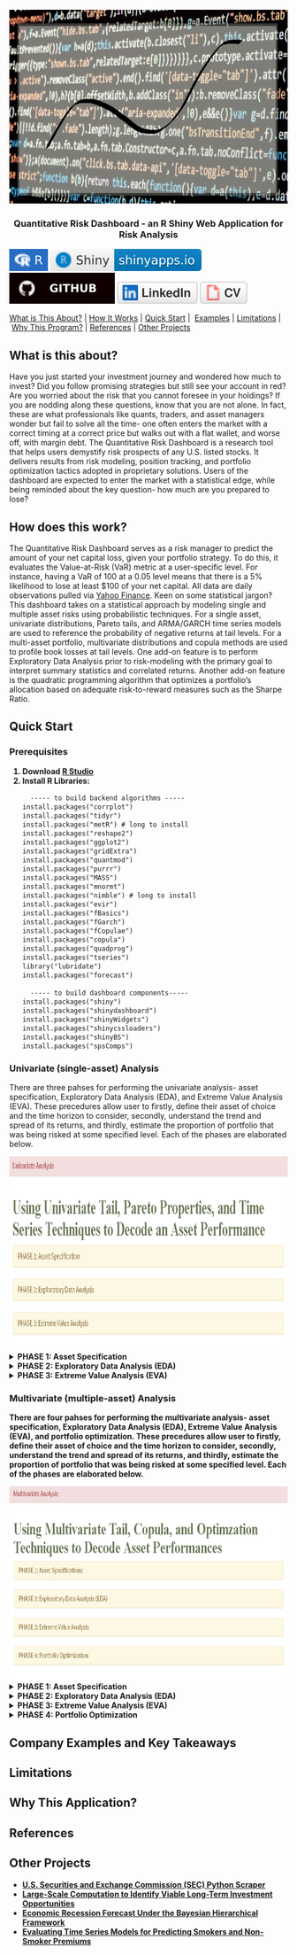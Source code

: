 <p align="center">
  <a href="" rel="noopener"></a>
  <img src="images/banner2.png" alt='home' width='750' height='350' >
</p>
  
<h3  align='center'> Quantitative Risk Dashboard - an R Shiny Web Application for Risk Analysis</h3>

[![Setup Automated](/images/R.svg)](https://www.r-project.org/)
[![Setup Automated](/images/RShiny.svg)](https://www.rstudio.com/products/shiny/)
<br/>
[![Setup Automated](/images/github.svg)](https://github.com/lykjohn)
[![Setup Automated](/images/linkedin.svg)](https://www.linkedin.com/in/lykjohn)
[![Setup Automated](/images/cv.svg)](https://github.com/lykjohn/Resume/blob/main/Resume.pdf)

[What is This About?](#about)&nbsp;|&nbsp;[How It Works](#how_it_works)&nbsp;|&nbsp;[Quick Start](#quick_start)&nbsp;|&nbsp; [Examples](#examples)&nbsp;|&nbsp;[Limitations](#limitations)&nbsp;|&nbsp;[Why This Program?](#differences)&nbsp;|&nbsp;[References](#references)&nbsp;|&nbsp;[Other Projects](#projects)&nbsp;

## What is this about? <a name = "about"></a>
Have you just started your investment journey and wondered how much to invest? Did you follow promising strategies but still see your account in red? Are you worried about the risk that you cannot foresee in your holdings? If you are nodding along these questions, know that you are not alone. In fact, these are what professionals like quants, traders, and asset managers wonder but fail to solve all the time- one often enters the market with a correct timing at a correct price but walks out with a flat wallet, and worse off, with margin debt. The Quantitative Risk Dashboard is a research tool that helps users demystify risk prospects of any U.S. listed stocks. It delivers results from risk modeling, position tracking, and portfolio optimization tactics adopted in proprietary solutions. Users of the dashboard are expected to enter the market with a statistical edge, while being reminded about the key question- how much are you prepared to lose?

## How does this work? <a name = "how_it_works"></a>
The Quantitative Risk Dashboard serves as a risk manager to predict the amount of your net capital loss, given your portfolio strategy. To do this, it evaluates the Value-at-Risk (VaR) metric at a user-specific level. For instance, having a VaR of 100 at a 0.05 level means that there is a 5% likelihood to lose at least $100 of your net capital. All data are daily observations pulled via <a href="https://finance.yahoo.com/"> Yahoo Finance</a>. Keen on some statistical jargon? This dashboard takes on a statistical approach by modeling single and multiple asset risks using probabilistic techniques. For a single asset, univariate distributions, Pareto tails, and ARMA/GARCH time series models are used to reference the probability of negative returns at tail levels. For a multi-asset portfolio, multivariate distributions and copula methods are used to profile book losses at tail levels. One add-on feature is to perform Exploratory Data Analysis prior to risk-modeling with the primary goal to interpret summary statistics and correlated returns. Another add-on feature is the quadratic programming algorithm that optimizes a portfolio’s allocation based on adequate risk-to-reward measures such as the Sharpe Ratio. 

## Quick Start <a name = "quick_start"></a>
### Prerequisites

<ol> 
 <strong>  <li> Download <a href="https://www.rstudio.com/products/rstudio/download/"> R Studio</a> </li></strong>
 <strong> <li> Install R Libraries:</li></strong>
  
```
  ----- to build backend algorithms -----
install.packages("corrplot")
install.packages("tidyr")
install.packages("metR") # long to install
install.packages("reshape2")
install.packages("ggplot2")
install.packages("gridExtra")
install.packages("quantmod")
install.packages("purrr")
install.packages("MASS")
install.packages("mnormt")
install.packages("nimble") # long to install
install.packages("evir")
install.packages("fBasics")
install.packages("fGarch")
install.packages("fCopulae")
install.packages("copula")
install.packages("quadprog")
install.packages("tseries")
library("lubridate")
install.packages("forecast")
  
  ----- to build dashboard components-----
install.packages("shiny")
install.packages("shinydashboard")
install.packages("shinyWidgets")
install.packages("shinycssloaders")
install.packages("shinyBS")
install.packages("spsComps")
```
</ol> 

### Univariate (single-asset) Analysis
There are three pahses for performing the univariate analysis- asset specification, Exploratory Data Analysis (EDA), and Extreme Value Analysis (EVA). These precedures allow user to firstly, define their asset of choice and the time horizon to consider, secondly, understand the trend and spread of its returns, and thirdly, estimate the proportion of portfolio that was being risked at some specified level. Each of the phases are elaborated below.

<img src="images/Univariate Analysis.png" alt='Univariate Analysis' width='750' height='350'>
<details>
  <summary><strong>PHASE 1: Asset Specification <strong></summary>
  Users will specify asset ticker symbols from their asset of choice. One’s asset of choice can range from stocks, ETF, currencies, cryptocurrencies, etc., be they foreign or domestic. This is equivalent to searching up the ticker in <a href="https://finance.yahoo.com/"> Yahoo Finance</a>, clicking “Historical Data“, then setting the “Time Period”. R will then load in the resulted data from the webpage. The default unit of price data is in USD. With that in mind, user can now apply Exploratory Data Analysis (EDA) methods to the loaded data.
  <br/>
  In the following example, the user is searching up Apple's stock- with the ticker symbol AAPL, to retrieve stock data from 10/01/2019-10/01/2021.
  <img src="images/Univariate-Asset Specification.png" alt='Asset Specification' width='1000' height='350'>
</details>

<details>
  <summary><strong>PHASE 2: Exploratory Data Analysis (EDA)<strong></summary>
  The retrieved stock data is further delineated to only contain the asset's adjusted close price (in USD), which is the price after accounting for corporate actions such as stock-splits. EDA contains 2 steps: first, visualizing the asset’s empirical trends and second, assessing the distribution of asset return. After the process, user will develop a descriptive instinct on the the asset’s price evolution. Please see the following example for Apple’s stock over the same period as above. 
  <ul>
    <details>
      <summary>Time Plots:</summary> Time plots are what we use to visualize the asset’s trends. After clicking on the [Run Time Plots] button, 2 plots will be generated, demonstrating the price trend and differenced log-returns simultaneously. For the prior, trend is important in identifying the momentum and strength as price evolves. For the later, seekers for its predictability may look at the differenced log-returns, and check for stationarity- the more stationary the series, the more predictable the asset’s return. An asset's return is represented by its log-return. Log-return is used here because it has the nice arithmetic property of normalizing values.
      <img src="images/EDA-Time Plots.png" alt='EDA-Time Plots.png'>
    </details>
  </ul>
  <ul>
    <details>
      <summary>Summary Statistics:</summary> How asset returns are distributed would constitute the scale of risk that the asset poses in terms of an account’s gains/losses. After clicking the [Summary Statistics] button, statistics such as the standard deviation, kurtosis, and skewness are tabulated alongside with a boxplot that highlights the 25%, 50% 75% risk thresholds. These are not for evaluating probabilstic risks just yet, but rather purposed for illustrating the spread/extremeness of the asset’s return.
  <img src="images/EDA-Summary Statistics.png" alt='EDA-Summary Statistics'>
    </details>
  <ul>
</details>
    
<details>
  <summary><strong>PHASE 3: Extreme Value Analysis (EVA) <strong></summary>
    The goal of EVA is to seek probability distributions that best fit the tails of the asset's log returns, which in turn helps accurately model the Value-at-Risk(VaR) and Expected Shortfalls of an investment. To do this, some off-the-shelf univariate distributions are first examined, followed by Generalized Pareto Distibutions, then time-series ARMA/GARCH variants to model returns & volatilies with monitored residuals. 

   <ul>
      <details>
        <summary>Univariate Tails:</summary>
        <ul>
          <li>
            Here, various distribution curves- Normal, Student-t, Double-Exponential (DExp), and Generalized Error Distribution (GED)- are used to fit the log-returns of the speceified asset; qauntile-quantile plots are also used to compare the empirical tail distribution with the theoretical ones. To see these results, please hit the [Fit Histograms and QQ pLots] button. Users will select the diistribution that best fit the asset's log-returns before constructing risk models. For instance according to histograms and qqplots, the DExp and GED models seem to best fit AAPL's log-returns from 10/01/2019 to 10/01/2021.
            <br/>
            <img src="images/EVA-Univariate Tails-Hist & QQ.png" alt='EVA-Univariate Tails-Hist & QQ'>   
           </li>
           <li>
            The risk table displays the relative VaR and relative Expected Shortfall predicted by the selected models. To see these results, please hit the [Run Risk Table] button. Users can reference their risk based on the best-fitted model determined above. For instance, the GED model predicts that an investment in AAPL's stock has a 5% probability of losing at least 3% and on average losing 5.44%.<br/>
            <img src="images/EVA-Univariate Tails-Risk Table.png" alt='EVA-Univariate Tails-Risk Table'>
           </li>
         <ul>
      </details>
   </ul>
   <ul>
     <details>
          <summary>Generalized Pareto Tails:</summary>
          <ul>
            <li>
              While risk analyses are most concerned about the accuracy of loss projections, most distributions fail to capture the tail probabilities of an asset's log-returns. This is why the Generalized Pareto Distribution (GPD) is designed, to be fitted to exceedances over a threshold. After specifying a risk level, users have the option to click the [Run ECDF Plots] button to observe the zoomed in transgression of the empirical cumulative structure of the loss probabilities.
            <br/>
            <img src="images/EVA-GP Tails-ECDF Plots.png" alt='EVA-GP Tails-ECDF Plots'>
            </li>
            <li>
              Next, users can click the [Run Pareto Shape Plot] button to explore GPD's shape parameter plotted over different thresholds at different exceedances, then select the threshold at which the shape is the most stable. This is to ensure that a persistent shape estimate as for small and large sample sizes, but please note that the larger the shape parameter, the heavier the tail return, and vice versa. 
              <br/>
              <img src="images/EVA-GP Tails-Shape Plots.png" alt='EVA-GP Tails-Shape Plots'>
            </li>
            <li>
              It turns out that the shape parameter seems to be the most stable at the 0.002 threshold. Observations may vary for different users. Once the proper threshold is selected, users may specify it in the GPD threshold field. Hit the [Run Risk Table] button and 3 vizuals will be produced. The first vizual is the risk table containing the relative VaR and relative Expected Shortfall predicted by the specified GPD model. Same as DExp and GED, the GPD model predicts that an investment in AAPL's stock has a 5% probability of losing at least 3.38% and on average losing 5.39%. The second visual shows the goodness of fit of the Pareto right tail. The closer the 1-F(x) are to the line, the better the model's fit. The third visual ilustrates the stableness of the chosen threshold at the risk-level cut-off. The less fluctuation along decreasing exeedances indicates a more stable threshold. 
              <br/>
              <img src="images/EVA-GP Tails-Risk Table.png" alt='EVA-GP Tails-Risk Table'>
           </li>
          </ul>
     </details>
   </ul>
   <ul>
     <details>
          <summary>GARCH Models:</summary>
          <ul>
            <li>
              We take a time-dependent approach to model the tail values of the asset returns while accounting for volatility clustering. The default model is GARCH(1,1). This model generates data that appears to have heavy tails partly because of heteroskedasticity or the variance is going up and down such that the distribution has different scale factors. User can adjust the sigma and ARCH orders in the GARCH framework, and also add AR and MA components to form ARMA+GARCH models. If you believe that ARMA+GARCH is a better fit, then wait till you fit those models before fitting only GARCH because you will not get normally distributed residuals if you don't fit the ARMA+GARCH part correctly. User can also select model variants with Normal, Student-t, and GED innovations to draw side-by-side comparisons. After specifying these parameters, click the [Run Summary Table] button to obtain estimation and diagnostics of the selected models. Evaluate the outcomes of alpha{?} & beta{?} significances, |alpha{?}+beta{?}| term, Jarque-Bera Test, Shapiro-Wilk Test, First 3 Ljung-Box Tests, Last 3 Ljung-Box Tests, and AIC & BIC based on the diagnostic descrption (drop-down in blue). Then select the appropriate model(s) to assess their residuals. In the example below, the user has selected an ARMA(0,1)+GARCH(1,1) model.
              <br/>
              <img src="images/EVA-GARCH Models-Summary Table.png" alt='EVA-GARCH Models-Summary Table'>
            </li>
            <li>
              Volatility clustering is a phenomenon where one large swing in asset return will likely be followed by another large swing. For example, during the COVID-19 pandemic, the S&P 500 Index plummeted 15% in the first week, followed by at least a 10% drop in the next few weeks. The volatility (sigma) component in the GARCH model is coupled with white noise innovations, specifically Normal, Studnet-t, and GED, with the goal of preserving the persistence of outlier values. For a given innovation, two graphs are plotted after hitting the [Run Volatility and Residual Estimations] button- the estimated volatilities and the estimated residuals plots. For the former, the closer the red line traces the boundaries of asset returns the more persistently the volatility is captured; for the later, the more the series looks like a weak white noise, the more accuratedly the residuals are estimated. Volatilities for all three innovations seems to be estimated quite similarly in the cases below. 
              <br/>
              <img src="images/EVA-GARCH Models-Vol Res Est.png" alt='EVA-GARCH Models-Vol Res Est'>
            </li>
            <li>
              Next, we examine the distribution of the estimated residuals. Typically, such estimates are not normally distributed; rather they are expected to have heavier tail values, like the Student-t distribution. User may click on the [Fit Histogram and QQ Plots on Residuals] button to produce histogram and QQ plots to assess this. In the summary results above, Jarque Bera & Shapiro Wilk tests may also be used to determine normality if the residuals looks normal visually. Users would select a innovation such that its theoretical distribution closely aligns the distribution of estimated residuals. In our case, the Student-t innovation seems appropriate because its theoretical distribution properly models the estimated residuals (see by well-traced curve on the histogram and tails closely surrounding the linear line in the qqplot). Also, it also possesses the least AIC & BIC values compared to models assuming other innovations.
              <br/>
              <img src="images/EVA-GARCH Models-Res Hist & QQ.png" alt='EVA-GARCH Models-Res Hist & QQ'>
            </li>
            <li>
              If the estimates are correct, then the error from the predictive model should be uncorrelated with estimates you have.The frist 3 Ljung-Box tests examine whether the ARMA part of the model yields uncorrelated residuals. The last 3 Ljung-Box tests examine whether the GARCH part of the model yields uncorrelated residuals, which it should. User can also use a autocorrelation plot to view the correlation between squared residuals across lags, assuming different innovations. Press the [Run Autocorrelations on Squared Residuals] to obtain the autocorrelation plots. In our example, estimated residuals under all three innovations seems to be correlated at the 6th, 15, and 24th lag.
              <br/>
              <img src="images/EVA-GARCH Models-Res Squared ACF.png" alt='EVA-GARCH Models-Res Squared ACF'>
            </li>
            <li>
              Users can hit the [Run Risk Table] button and interpret the risk table in the same way as before. For this example, according to the ARMA(0,1)+GARCH(1,1) model with Student-t innovation, an investment in AAPL's stock has a 5% probability of losing at least 2.72% and on average losing 3.82%.
              <br/>
              <img src="images/EVA-GARCH Models-Risk Table.png" alt='EVA-GARCH Models-Risk Table'>
            </li>
           </ul>
     </details>
   </ul>
</details>

### Multivariate (multiple-asset) Analysis
There are four pahses for performing the multivariate analysis- asset specification, Exploratory Data Analysis (EDA), Extreme Value Analysis (EVA), and portfolio optimization. These precedures allow user to firstly, define their asset of choice and the time horizon to consider, secondly, understand the trend and spread of its returns, and thirdly, estimate the proportion of portfolio that was being risked at some specified level. Each of the phases are elaborated below.
  
<img src="images/Multivariate Analysis.png" alt='Multivariate Analysis' width='750' height='350'>

<details>
  <summary><strong>PHASE 1: Asset Specification <strong></summary>
  Users will specify the ticker symbol, quantity, and current price for each asset of their choice. Click the [Add Asset] button to add an asset and the [Remove Asset] button to remove the last asset specified. One’s chosen assets can range from stocks, ETF, currencies, cryptocurrencies, etc., be they foreign or domestic. This process replaces manual asset lookupd in <a href="https://finance.yahoo.com/"> Yahoo Finance</a>, and compiles a dataframe consisting the asset returns ready for analysis. The default unit of price data is in USD. <br/>
 **Note that entering more than 10 assets may lead to considerable lag in retrieving asset data.** 
  <br/>
  In the following example, the user is listing Apple (AAPL), JP Morgan (JPM), Lockheed Martin (LMT), and Tesla (TSLA)'s stocks as part of their portfolio. There are 4 stocks in total with a Net Liquidation Value (NLV) of $288755- the final worth of the user's account once all  positions are closed. The panel also displays the current allocation of each of the selected assets per portfolio. In this case, the account consists of 20.75% Apple-Technology, 17.65% JP Morgan-Financials, 23.02% Lockheed Martin-Industrials, and 38.58% Tesla-Consumer Cyclical, which seems fairly allocated by sectors.
  <img src="images/Multivariate-Asset Specification.png" alt='Asset Specification' width='1000' height='350'>
</details>
   
<details>
  <summary><strong>PHASE 2: Exploratory Data Analysis (EDA)<strong></summary>
  Here, EDA contains 3 parts: plotting pairwise  relationship between asset returns, selecting distribution that best fits the general tail extremes, and identifying correlations between asset returns forf hedging puroses. Please see the following for implementing these parts on the Apple, JP Morgan, Lockcheed Martin, and Tesla's stock data. 

  <ul> 
    <details>
      <summary>Scatter Matrix:</summary> A scatter matrix is used to plot the relationships between pair variants of asset returns. It shows the direction, magnitude, linearity, strenght, and potential outliers within a return relationship. Users may click on the [Run Scatter Matrix] button to produce this plot.
      <br/><br/>
      <ul>
        <li>Direction: positive or negative. positive meaning as asset X's return increases (decreases), asset Y's return increases (decreases) as well; negative meaning as asset X's return increases (decreases), the asset Y's return decreases (increases).</li>
        <li>Linearity: linear or nonlinear. linear if the points are to a straight line, nonlinear otherwise.</li>
        <li>Strength: weak, moderate or strong. the more spread out the points are, the weaker the relationship. If the points are clearly clustered, or closely follow a curve or line, the relationship is described as strong.</li>
        <li>Potential Outliers: exists or don't exist.  exists for the point or points that are farthest from the regression line; these points normally stands out. DOn't exists for points closely clustered around the regression line; these points normally don't stand out.</li>
      </ul>
      <br/>
      Take LMT and TSLA's returns for example, they have a relatively weak nonlinear positive relationship with a good amount of outliers. The direction is positive because the returns generally seems to move in the same direction. The association is weak because points seem to be scattered randomly all over the place. It is also nonlinear because the overall relationship cannot be traced by a linear line. There are many outliers because many points lie far away from the cluster. 
      <img src="images/EDA-Scatter Matrix.png" alt='EDA-Scatter Matrix.png'>
    </details>
  </ul>
  <ul>  
    <details>
      <summary>Quantile-Quantile Plots:</summary> Here, QQ plots are used to compare the sample quantiles of asset returns thier theoretical quantiles. The objective is to evlauate the goodness of fit for various distributions (e.g., Normal, Stduent-t) on asset returns, particularly on extreme returns. A convex plot means the sample returns is more right-skewed compared to its theoretical, as a concave plot indicates more left-skewed returns. If either tail deviates from the center, this implies heavier/lighter tails, or more/less returns are located at the extremes relative to the center. In short, the closer the points lie along the linear line, the more appropriate the distibution in modeling the asset returns. Users may press the [Run QQ Plots] button to produce these plots, then select a distribution that best fits most of the plots using the drop-down option.<br/>
      <br/>
      In the example below, t-distribution is selected to model the each of the specified asset returns. AAPL and TSLA's returns seem to be properly modeled because their quantiles lie closely along the straight line. However, JPM and LMT's return seems to have lighter tails than the theoretical Student-t distribution, but not that far off that we could still use Student-t for EDA. 
  <img src="images/EDA-Multivariate QQPlots.png" alt='DA-Multivariate QQPlots'>
    </details>
  </ul>
  <ul>  
    <details>
      <summary>Correlation Martix:</summary> A correlation matrix is a table that display correlations between each pair of asset returns. Correlation is a measure that lies between -1 and 1. A perfect positive correlation means that the correlation coefficient is exactly 1. This implies that as one security moves, either up or down, the other security moves in lockstep, in the same direction. Please note that a pair of highly correlated assets is a double-bladed sword- like how it could substantially uplift your profits, it could substantially deteriorate them as well. A perfect negative correlation means that two assets move in opposite directions, while a zero correlation implies no linear relationship at all. Assets with low-correlated returns are often used to hedge cyclical market movements. Users may press the [Run Correlation Matrix] button to generate this statistic, then select a correlation method that best fits the properties of the asset returns. If the returns are heavy-tailed, then Spearman would yield a more accurate measure, otherwise, Pearson would do the job. Look at the scatter matrix and the QQ plots for heaviness of tails. <br/>
      <br/>
      In the example below, LMT and AAPL return has a correlation coefficient of 0.27, as LMT and JPM return has a correlation coefficient of 0.46. This means that when one takes position in LMT stock, they may be better off holding AAPL if their target is to multiply thier profits, and holding JPM if their target is to offset market risks.
  <img src="images/EDA-Correlation Matrix.png" alt='EDA-Correlation Matrix'>
    </details>
  </ul>
</details>
 
<details>
  <summary><strong>PHASE 3: Extreme Value Analysis (EVA) <strong> </summary>
  Rather than evaluating the potential risks of one asset, EVA here evaluates the collective risk of multiple assets. At first, some off-the-shelf multivariate  distributions (e.g., Normal, Student-t) are examined; these models uses Maximum Likelihood Estimation (MLE) to estimate their parameters and do not account for tail dependencies. If the portfolio returns are assumed to be multivariate normal, then the individual asset returns are assuemd to be univariate normal. Likewise for the Student-t case. However, more often than not, asset returns from the real market are not perfectly normal or Student-t. That's why copula models are used to account for tail dependencies. Although not shown, VaR is set to 5% in the examples that follow.

   <ul>
      <details>
        <summary>Multivariate Tails:</summary>
        Here, multivariate Normal and Student-t distributions are used to fit the returns of the speceified asset. For the prior, any linear combination of the multivariate noraml returns has a univariate normal distribution. For the later, observations of independent paired returns with, say t<sub>3</sub>(0,1), tends to have outliers concentrated near extreme returns, while observations of their uncorrelated version tends to have outliers uniformly distributed in all directions. 
          <ul>
            <li>
              Please hit the [Run Risk Table] button to see risks at the specified level. Users may also specify which model(s) to show using the checkbox. From our EDA, since we selected Student-t to better fit our portfolio returns, we can use it to interpret the following result- assuming multivariate Student-t distribution, there is a 5% probability for our portfolio to lose at least a 3.10 % and on average losing 5.54%.
              <br/>
              <img src="images/EVA-Multivariate Tails-Risk Table.png" alt='EVA-Multivariate Tails-Risk Table'>
            </li>
            <li>
              The Bivariate Empirical Cumulative Distibution Function (ECDF) plots serve as a diagnostic benchmark to compare the estimated quantile values for each pair of asset returns in the specified portfolio. If the estimated quantiles (red) closely align with empirical quantiles (blue), then this means the elected distribution fits the portfolio returns well. Hitting the [Run Bivariate ECDF Plots] button can generate these plots.<br/>
              For instance, for the portfolio containing AAPL, JPM, LMT, and TSLA, since the estimated quantiles aligns closer for multivariate Student-t than for multivariate Normal across all pairs of stock returns, it is fair to evaluate our risk metrics using the multivariate Student-t model.
              <br/>
              <img src="images/EVA-Multivariate Tails-Bivariate ECDF.png" alt='EVA-Multivariate Tails-Bivariate ECDF' width='2000' height='500'>
            </li>
           </ul>
      </details>
   </ul>

   <ul>
      <details>
        <summary>Copula Tails:</summary>
        The primary financial application of copula models is risk assessment and management of portfolios that contain assets which exhibit co-movements in
extreme behavior. For example, a pair of assets may have weakly correlated returns, but their largest losses may tend to occur in the same periods. They
are commonly applied to portfolios of loans, bonds, and Collateralized Debt Obligations (CDOs).
          <ul>
            <li>
              Copulas allow seperation between estimation of the marginal distributions of stock returns and their joint dependency structure, and thus can
provide sound estimation of the true joint distribution between stock returns. At first, we use multivariate Normal and Student t-distributions to generate families of copulas. If the collection of multivariate asset returns have a Normal copula, it does not mean the univariate marginal distributions for each asset's returns are univariate Normal. This is also true for the Student-t case. Later on, we used some Archimedian copulas- Clayton, Gumbel, Frank, and Joe- with their distinct convergence and dependency properties. For example, a Gumbel copula is the independence copula when theta in its generation function is 1 and converges to co-monotonicity copula when theta goes to infinity. Since the copula approach allows investors to fins the probability of having two large losses/gains simultaneously, it is widely used in pairs trading. 
              <br/>
              Users may click on the [Run Risk Table] button to see how each copula model evaluate risks for our portfolio. The result is ordered by the quality of AIC and BIC measures, with the smallest AIC/BIC indicating the best model and the largest AIC/BIC indicating the worst model. Plaease mind that, although the resutls using two criteria are generally the same, AIC tends to choose models with larger number of parameters as BIC does the opposite because it applies higher parameter penalty than AIC. 
              <br/>
              Here, the criteria indicates Student-t as the best model and Joe as the worst. Based on the best model, there is a 5% probability for our portfolio to lose at least a 3.15 % and on average losing 5.63%. Users may chose to trust approach over the pure multivariate one above.
              <br/>
              <img src="images/EVA-Copula Tails-Risk Table.png" alt='EVA-Copula Tails-Risk Table'>
            </li>
            <li>
              Users may follow through by running the ECDF plots for paired returns for each copula model. This can be done by hitting the [Run Bivariate ECDF Plots] button in this session. For simplicity, just the ECDFs for the multivariate Normal and Student-t copulas are generated. Users may select more copula model results to show using the checkbox. 
              <br/>
              Using the same principle as above, for the portfolio containing AAPL, JPM, LMT, and TSLA, since the estimated quantiles aligns closer for multivariate Student-t copula relative to multivariate Normal case across all pairs of stock returns, it is fair to evaluate our risk metrics using the multivariate Student-t copula model. Of course, a more holistic practice would be to compare the ECDF plots across all copula models, including the Archimedians, before considering which model(s) to trust.
              <br/>
              <img src="images/EVA-Copula Tails-Bivariate ECDF.png" alt='EVA-Copula Tails-Bivariate ECDF'>
            </li>
          </ul>
      </details>
   </ul>
</details>
    
<details>
  <summary><strong>PHASE 4: Portfolio Optimization <strong> </summary>
    Suppose that a portfolio contains N different assets, how should we allocate them in order to hit an r% daily return target at minimal risk? Quadratic programming is used to help suggest solutions based on user-specified buying/selling conditions. 
    <ul>
      <li>
        Before generating the solutions, users must specify the range of daily return target (default daily return is set to 5%) and the U.S. annual risk free rate (e.g., U.S. 10-year treasury bond yield). The daily target return target is set such that the portfolio risk is minimized in the classical mean-variance framework subject to the expected return. The U.S. annual risk free rate is specified to compute the reqard-to-risk ratio such as the Sharpe Ratio to evaluate the performance of tangency and minimum-variance portfolio assumptions. In this case, the optimized portfolio will expect a 0%-5% daily return, and account for the 1.566% risk free rate in the U.S. market.
        <br/>
        <img src="images/Multivariate-Portfolio Optimization.png" alt='Multivariate-Portfolio Optimization' height='350'>
      </li>
      <li>
        Users may press the [Run Optimal Table] to compare allocations of the tangent and minimum-variance portfolios, allowing for short-sell and no-short-sell constraints. A tangency portfolio has maximized expected return relative to its risk, while a minimum-variance portfolio has minimized risk regardles of its expected return. In short-selling, a position is opened by borrowing shares of an asset that the investor believes will decrease in value. The investor then sells these borrowed shares to buyers willing to pay the market price. Before the borrowed shares must be returned, the trader is betting that the price will continue to decline and they can purchase them at a lower cost. Here, <b>TAN.SS</b>= Tangency Portfolio with Short-Sell, <b>MINVAR.SS</b>= Minimum-Variance Portfolio with Short-Sell, <b>TAN.NSS</b>= Tangency Portfolio with No Short-Sell, <b>MINVAR.NSS</b>= Minimum-Variance Portfolio with No-Short-Sell. <br/>
        For example, the portfolio with the lowest risk that yields a 0&-5% daily return and allows for short-selling is the one with 31% APPL, 11% JPM, 55% LMT, and 3% TSLA; the portfolio with the maximum reward-to-risk ratio that yields a 0&-5% daily return and does not allows for short-selling is the one with 24% APPL, 0% JPM, 0% LMT, and 76% TSLA... 
        <br/>
        <img src="images/Multivariate-Portfolio Optimization-Allocation Table.png" alt='Multivariate-Portfolio Optimization-Allocation Table'>
      </li>
      <li>
        The optimal portfolio distribution are also plotted here 4 barplots. Each barplot represents one of the 4 types of portfolios, with their expected returns (daily returns) and standard deviations (risks) listed on top. How a user might select distributions to implement depends on their own style.<br/> 
        For example, if a user is extremely risk adverse, then he/she might chose the MINVAR.NSS or MINVAR.SS because they both have the same amount of risk at 1.817% and expected daily return at 0.1%. In fact, our current portfolio performs even better than these because it exhibits a lower amount of risk at 0.059% and a higher expected daily return at 0.324%. If a user is carefree of risks and only cares about returns, then he/she might chose the TAN.SS because it yields a 0.811% daily expected return, the highest among all portfolios listed. 
        <br/>
        <img src="images/Multivariate-Portfolio Optimization-Optimal Portfolios.png" alt='Multivariate-Portfolio Optimization-Optimal Portfolios'>
      </li>  
      <li>
        The parabolic curve indicated by the blue line is called a locus. The leftmost point on this locus- denoted by the tangent of the green vertical line- that achieves the minimum value of the risk is called the minimum variance portfolio (e.g., MINVAR.S, MINVAR.NSS). The points on this locus that have an expected return at least as large as the minimum variance portfolio are called the efficient frontier. Portfolios on the efficient frontier are called mean-variance efficient portfolios. The red line that touches the locus at one point is where the tangency potfolio lies (e.g., TAN.SS, TAN.NSS). Individual assets may also be observed spreaded over the efficient frontier with different reward-to-risk levels. One type of rewards-to-risk ratios is known as the Sharpe ratio, which interprets the amount of return for every unit of risk taken. All this is visualized for both the Short-sell and No-Short-Sell cases. <br/>
        For example, based on the visualization, the tangency portfolio allowing for short-sell seems to obtain a higher Sharpe ratio because the red line touches the efficient frontier at a relatively upper right position; the minimum-variance portfolio with and without short sell seems to have the same Sharpe ratio because the leftmost points on the efficient frontiers are of similar levels. These conculsions can also be validated using the expected return and standard deviation levels above. <br/>
     **Users MUST NOT use this visual alone to make investment decisions.**   
        <br/>
        <img src="images/Multivariate-Portfolio Optimization-Market Frontiers.png" alt='Multivariate-Portfolio Optimization-Market Frontiers'>
      </li>  
    </ul>
</details>
    

## Company Examples and Key Takeaways<a name = "examples"></a>

## Limitations <a name = "limitations"></a>

## Why This Application? <a name = "differences"></a>

## References <a name = "references"></a>

## Other Projects <a name = "projects"></a>
<ul>
  <li> <a href="https://github.com/lykjohn/SEC-Python-Scraper"> U.S. Securities and Exchange Commission (SEC) Python Scraper</a> </li>
  <li> <a href="https://github.com/lykjohn/Viable-Long-Term-Investment/blob/main/final_report.pdf"> Large-Scale Computation to Identify Viable Long-Term Investment Opportunities</a> </li>
  <li> <a href="https://github.com/lykjohn/Bayesian-Recession-Forecast/blob/master/bayesian_recession_report.pdf"> Economic Recession Forecast Under the Bayesian Hierarchical Framework</a> </li>
  <li> <a href="https://github.com/lykjohn/Time-Series-Insurace-Premium/blob/master/premium_modeling_report.pdf"> Evaluating Time Series Models for Predicting Smokers and Non-Smoker Premiums</a> </li>
</ul>
